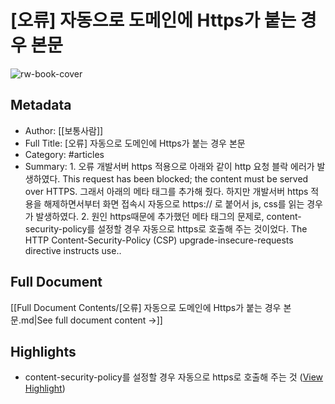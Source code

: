 # [오류] 자동으로 도메인에 Https가 붙는 경우 본문

![rw-book-cover](https://img1.daumcdn.net/thumb/R800x0/?scode=mtistory2&fname=https%3A%2F%2Ft1.daumcdn.net%2Ftistory_admin%2Fstatic%2Fimages%2FopenGraph%2Fopengraph.png)

## Metadata
- Author: [[보통사람]]
- Full Title: [오류] 자동으로 도메인에 Https가 붙는 경우 본문
- Category: #articles
- Summary: 1. 오류 개발서버 https 적용으로 아래와 같이 http 요청 블락 에러가 발생하였다. This request has been blocked; the content must be served over HTTPS. 그래서 아래의 메타 태그를 추가해 줬다. 하지만 개발서버 https 적용을 해제하면서부터 화면 접속시 자동으로 https:// 로 붙어서 js, css를 읽는 경우가 발생하였다. 2. 원인 https때문에 추가했던 메타 태그의 문제로, content-security-policy를 설정할 경우 자동으로 https로 호출해 주는 것이었다. The HTTP Content-Security-Policy (CSP) upgrade-insecure-requests directive instructs use..

## Full Document
[[Full Document Contents/[오류] 자동으로 도메인에 Https가 붙는 경우 본문.md|See full document content →]]

## Highlights
- content-security-policy를 설정할 경우 자동으로 https로 호출해 주는 것 ([View Highlight](https://read.readwise.io/read/01hdg2bhhh8zss4d5rty20y0gg))
